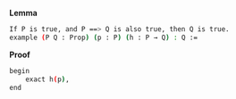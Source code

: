 **Lemma**
```sh
If P is true, and P ==> Q is also true, then Q is true.
example (P Q : Prop) (p : P) (h : P → Q) : Q :=
``` 
**Proof**
```sh
begin
    exact h(p),
end
```
